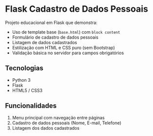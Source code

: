 # Flask Cadastro de Dados Pessoais

Projeto educacional em Flask que demonstra:

- Uso de template base (`base.html`) com `block content`
- Formulário de cadastro de dados pessoais
- Listagem de dados cadastrados
- Estilização com HTML e CSS puro (sem Bootstrap)
- Validação básica no servidor para campos obrigatórios

## Tecnologias

- Python 3
- Flask
- HTML5 / CSS3

## Funcionalidades

1. Menu principal com navegação entre páginas
2. Cadastro de dados pessoais (Nome, E-mail, Telefone)
3. Listagem dos dados cadastrados




